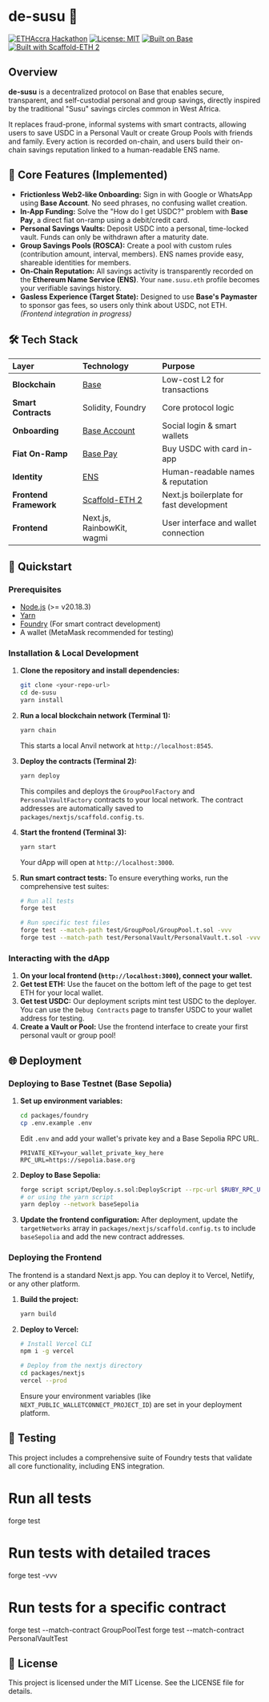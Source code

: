 # de-susu 🏺

[![ETHAccra Hackathon](https://img.shields.io/badge/Hackathon-ETHAccra%202025-blue)](https://taikai.network/hackathons/ethaccra-2025)
[![License: MIT](https://img.shields.io/badge/License-MIT-yellow.svg)](https://opensource.org/licenses/MIT)
[![Built on Base](https://img.shields.io/badge/Built_on-Base-0052FF)](https://base.org)
[![Built with Scaffold-ETH 2](https://img.shields.io/badge/Built_with-Scaffold--ETH_2-FF6B6B)](https://github.com/scaffold-eth/scaffold-eth-2)

## Overview

**de-susu** is a decentralized protocol on Base that enables secure, transparent, and self-custodial personal and group savings, directly inspired by the traditional "Susu" savings circles common in West Africa.

It replaces fraud-prone, informal systems with smart contracts, allowing users to save USDC in a Personal Vault or create Group Pools with friends and family. Every action is recorded on-chain, and users build their on-chain savings reputation linked to a human-readable ENS name.

## 🎯 Core Features (Implemented)

*   **Frictionless Web2-like Onboarding:** Sign in with Google or WhatsApp using **Base Account**. No seed phrases, no confusing wallet creation.
*   **In-App Funding:** Solve the "How do I get USDC?" problem with **Base Pay**, a direct fiat on-ramp using a debit/credit card.
*   **Personal Savings Vaults:** Deposit USDC into a personal, time-locked vault. Funds can only be withdrawn after a maturity date.
*   **Group Savings Pools (ROSCA):** Create a pool with custom rules (contribution amount, interval, members). ENS names provide easy, shareable identities for members.
*   **On-Chain Reputation:** All savings activity is transparently recorded on the **Ethereum Name Service (ENS)**. Your `name.susu.eth` profile becomes your verifiable savings history.
*   **Gasless Experience (Target State):** Designed to use **Base's Paymaster** to sponsor gas fees, so users only think about USDC, not ETH. *(Frontend integration in progress)*

## 🛠️ Tech Stack

| Layer | Technology | Purpose |
| :--- | :--- | :--- |
| **Blockchain** | [Base](https://base.org) | Low-cost L2 for transactions |
| **Smart Contracts** | Solidity, Foundry | Core protocol logic |
| **Onboarding** | [Base Account](https://docs.base.org/guides/onchainkit) | Social login & smart wallets |
| **Fiat On-Ramp** | [Base Pay](https://docs.base.org/guides/base-pay) | Buy USDC with card in-app |
| **Identity** | [ENS](https://ens.domains) | Human-readable names & reputation |
| **Frontend Framework**| [Scaffold-ETH 2](https://github.com/scaffold-eth/scaffold-eth-2) | Next.js boilerplate for fast development |
| **Frontend** | Next.js, RainbowKit, wagmi | User interface and wallet connection |             

## 🚀 Quickstart

### Prerequisites

- [Node.js](https://nodejs.org/en/) (>= v20.18.3)
- [Yarn](https://classic.yarnpkg.com/lang/en/docs/install/)
- [Foundry](https://book.getfoundry.sh/getting-started/installation) (For smart contract development)
- A wallet (MetaMask recommended for testing)

### Installation & Local Development

1.  **Clone the repository and install dependencies:**

    ```bash
    git clone <your-repo-url>
    cd de-susu
    yarn install
    ```

2.  **Run a local blockchain network (Terminal 1):**

    ```bash
    yarn chain
    ```
    This starts a local Anvil network at `http://localhost:8545`.

3.  **Deploy the contracts (Terminal 2):**

    ```bash
    yarn deploy
    ```
    This compiles and deploys the `GroupPoolFactory` and `PersonalVaultFactory` contracts to your local network. The contract addresses are automatically saved to `packages/nextjs/scaffold.config.ts`.

4.  **Start the frontend (Terminal 3):**

    ```bash
    yarn start
    ```
    Your dApp will open at `http://localhost:3000`.

5.  **Run smart contract tests:**
    To ensure everything works, run the comprehensive test suites:
    ```bash
    # Run all tests
    forge test

    # Run specific test files
    forge test --match-path test/GroupPool/GroupPool.t.sol -vvv
    forge test --match-path test/PersonalVault/PersonalVault.t.sol -vvv
    ```

### Interacting with the dApp

1.  **On your local frontend (`http://localhost:3000`), connect your wallet.**
2.  **Get test ETH:** Use the faucet on the bottom left of the page to get test ETH for your local wallet.
3.  **Get test USDC:** Our deployment scripts mint test USDC to the deployer. You can use the `Debug Contracts` page to transfer USDC to your wallet address for testing.
4.  **Create a Vault or Pool:** Use the frontend interface to create your first personal vault or group pool!

## 🌐 Deployment

### Deploying to Base Testnet (Base Sepolia)

1.  **Set up environment variables:**
    ```bash
    cd packages/foundry
    cp .env.example .env
    ```
    Edit `.env` and add your wallet's private key and a Base Sepolia RPC URL.
    ```
    PRIVATE_KEY=your_wallet_private_key_here
    RPC_URL=https://sepolia.base.org
    ```

2.  **Deploy to Base Sepolia:**
    ```bash
    forge script script/Deploy.s.sol:DeployScript --rpc-url $RUBY_RPC_URL --broadcast --verify -vvvv
    # or using the yarn script
    yarn deploy --network baseSepolia
    ```

3.  **Update the frontend configuration:**
    After deployment, update the `targetNetworks` array in `packages/nextjs/scaffold.config.ts` to include `baseSepolia` and add the new contract addresses.

### Deploying the Frontend

The frontend is a standard Next.js app. You can deploy it to Vercel, Netlify, or any other platform.

1.  **Build the project:**
    ```bash
    yarn build
    ```

2.  **Deploy to Vercel:**
    ```bash
    # Install Vercel CLI
    npm i -g vercel

    # Deploy from the nextjs directory
    cd packages/nextjs
    vercel --prod
    ```
    Ensure your environment variables (like `NEXT_PUBLIC_WALLETCONNECT_PROJECT_ID`) are set in your deployment platform.

## 🧪 Testing

This project includes a comprehensive suite of Foundry tests that validate all core functionality, including ENS integration.


# Run all tests
forge test

# Run tests with detailed traces
forge test -vvv

# Run tests for a specific contract
forge test --match-contract GroupPoolTest
forge test --match-contract PersonalVaultTest

##  📄 License
This project is licensed under the MIT License. See the LICENSE file for details.